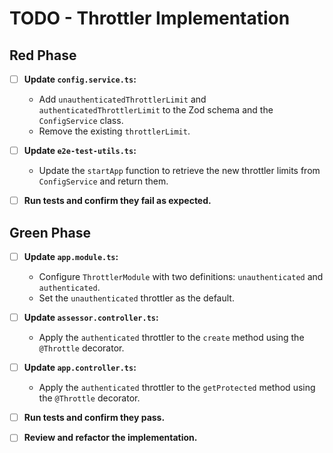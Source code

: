 # TODO - Throttler Implementation

## Red Phase

- [ ] **Update `config.service.ts`:**
  - Add `unauthenticatedThrottlerLimit` and `authenticatedThrottlerLimit` to the Zod schema and the `ConfigService` class.
  - Remove the existing `throttlerLimit`.

- [ ] **Update `e2e-test-utils.ts`:**
  - Update the `startApp` function to retrieve the new throttler limits from `ConfigService` and return them.

- [ ] **Run tests and confirm they fail as expected.**

## Green Phase

- [ ] **Update `app.module.ts`:**
  - Configure `ThrottlerModule` with two definitions: `unauthenticated` and `authenticated`.
  - Set the `unauthenticated` throttler as the default.

- [ ] **Update `assessor.controller.ts`:**
  - Apply the `authenticated` throttler to the `create` method using the `@Throttle` decorator.

- [ ] **Update `app.controller.ts`:**
  - Apply the `authenticated` throttler to the `getProtected` method using the `@Throttle` decorator.

- [ ] **Run tests and confirm they pass.**

- [ ] **Review and refactor the implementation.**